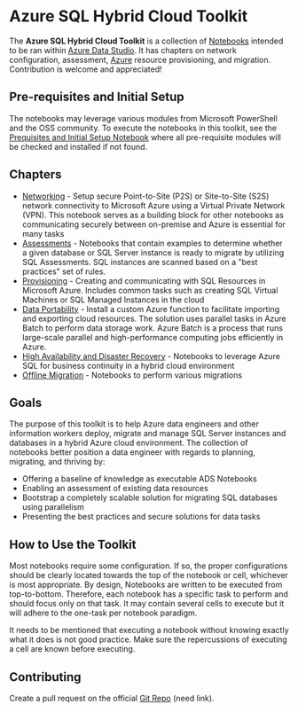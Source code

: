# Azure SQL Hybrid Cloud Toolkit

The **Azure SQL Hybrid Cloud Toolkit** is a collection of [Notebooks](https://docs.microsoft.com/en-us/sql/azure-data-studio/notebooks-guidance) intended to be ran within [Azure Data Studio](https://docs.microsoft.com/en-us/sql/azure-data-studio/download-azure-data-studio). It has chapters on network configuration, assessment, [Azure](https://portal.azure.com) resource provisioning, and migration. Contribution is welcome and appreciated!


## Pre-requisites and Initial Setup
The notebooks may leverage various modules from Microsoft PowerShell and the OSS community. To execute the notebooks in this toolkit, see the [Prequisites and Initial Setup Notebook](prereqs.ipynb) where all pre-requisite modules will be checked and installed if not found.

## Chapters
* [Networking](networking/readme.md) - Setup secure Point-to-Site (P2S) or Site-to-Site (S2S) network connectivity to Microsoft Azure using a Virtual Private Network (VPN). This notebook serves as a building block for other notebooks as communicating securely between on-premise and Azure is essential for many tasks
* [Assessments](Assessments/readme.md) - Notebooks that contain examples to determine whether a given database or SQL Server instance is ready to migrate by utilizing SQL Assessments. SQL instances are scanned based on a "best practices" set of rules. 
* [Provisioning](provisioning/readme.md) - Creating and communicating with SQL Resources in Microsoft Azure. Includes common tasks such as creating SQL Virtual Machines or SQL Managed Instances in the cloud
* [Data Portability](data-portability/readme.md) - Install a custom Azure function to facilitate importing and exporting cloud resources. The solution uses parallel tasks in Azure Batch to perform data storage work. Azure Batch is a process that runs large-scale parallel and high-performance computing jobs efficiently in Azure. 
* [High Availability and Disaster Recovery](hadr/readme.md) - Notebooks to leverage Azure SQL for business continuity in a hybrid cloud environment
* [Offline Migration](offline-migration/readme.md) - Notebooks to perform various migrations

## Goals
The purpose of this toolkit is to help Azure data engineers and other information workers deploy, migrate and manage SQL Server instances and databases in a hybrid Azure cloud environment. The collection of notebooks better position a data engineer with regards to planning, migrating, and thriving by:
* Offering a baseline of knowledge as executable ADS Notebooks
* Enabling an assessment of existing data resources
* Bootstrap a completely scalable solution for migrating SQL databases using parallelism
* Presenting the best practices and secure solutions for data tasks

## How to Use the Toolkit
Most notebooks require some configuration. If so, the proper configurations should be clearly located towards the top of the notebook or cell, whichever is most appropriate. By design, Notebooks are written to be executed from top-to-bottom. Therefore, each notebook has a specific task to perform and should focus only on that task. It may contain several cells to execute but it will adhere to the one-task per notebook paradigm. 

It needs to be mentioned that executing a notebook without knowing exactly what it does is not good practice. Make sure the repercussions of executing a cell are known before executing. 

## Contributing
Create a pull request on the official [Git Repo](https://www.github.com) (need link).